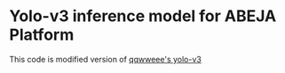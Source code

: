 # Yolo-v3 inference model for ABEJA Platform

This code is modified version of [qqwweee's yolo-v3](https://github.com/qqwweee/keras-yolo3)

